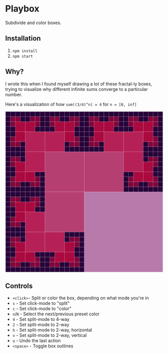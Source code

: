 Playbox
=======

Subdivide and color boxes.


Installation
------------

  1. `npm install`
  2. `npm start`

Why?
----

I wrote this when I found myself drawing a lot of these fractal-ly boxes,
trying to visualize why different infinite sums converge to a particular
number.

Here's a visualization of how `sum((3/4)^n) = 4` for `n = [0, inf]`

<img src="public/three-quarter-box.svg" width="512" height="512">


Controls
--------

 - `<click>`- Split or color the box, depending on what mode you're in
 - `s` - Set click-mode to "split"
 - `c` - Set click-mode to "color"
 - `n`/`N` - Select the next/previous preset color
 - `4` - Set split-mode to 4-way
 - `2` - Set split-mode to 2-way
 - `h` - Set split-mode to 2-way, horizontal
 - `v` - Set split-mode to 2-way, vertical
 - `u` - Undo the last action
 - `<space>` - Toggle box outlines
